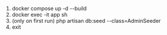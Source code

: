 1. docker compose up -d --build
2. docker exec -it app sh
3. (only on first run) php artisan db:seed --class=AdminSeeder
4. exit
